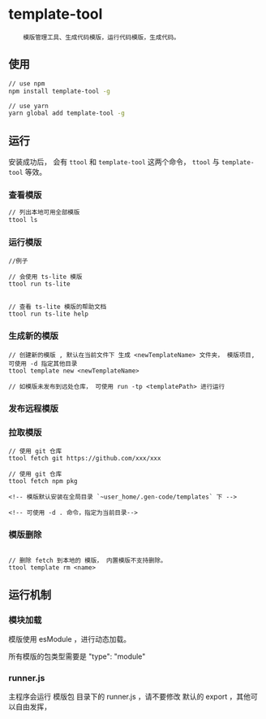 # template-tool

```
    模版管理工具、生成代码模版，运行代码模版，生成代码。
```


## 使用

```bash
// use npm
npm install template-tool -g

// use yarn 
yarn global add template-tool -g
```


## 运行

安装成功后， 会有 `ttool` 和 `template-tool` 这两个命令，  `ttool` 与 `template-tool` 等效。

### 查看模版

```bash
// 列出本地可用全部模版
ttool ls
```

### 运行模版

```
//例子

// 会使用 ts-lite 模版
ttool run ts-lite


// 查看 ts-lite 模版的帮助文档
ttool run ts-lite help  
```


### 生成新的模版


```
// 创建新的模版 , 默认在当前文件下 生成 <newTemplateName> 文件夹， 模版项目, 可使用 -d 指定其他目录
ttool template new <newTemplateName>

// 如模版未发布到远处仓库， 可使用 run -tp <templatePath> 进行运行
```

### 发布远程模版


### 拉取模版

```
// 使用 git 仓库
ttool fetch git https://github.com/xxx/xxx 

// 使用 git 仓库
ttool fetch npm pkg

<!-- 模版默认安装在全局目录 `~user_home/.gen-code/templates` 下 -->

<!-- 可使用 -d . 命令，指定为当前目录-->
```

### 模版删除

```

// 删除 fetch 到本地的 模版， 内置模版不支持删除。
ttool template rm <name> 

```



## 运行机制

### 模块加载

模版使用 esModule ，进行动态加载。

所有模版的包类型需要是  "type": "module"


### runner.js

主程序会运行 模版包 目录下的 runner.js ，请不要修改 默认的 export ，其他可以自由发挥，

